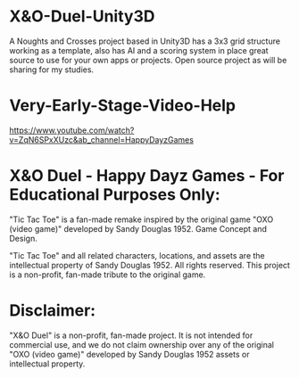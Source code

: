 # X&O-Duel-Unity3D
A Noughts and Crosses project based in Unity3D has a 3x3 grid structure working as a template, also has AI and a scoring system in place great source to use for your own apps or projects. Open source project as will be sharing for my studies.

# Very-Early-Stage-Video-Help
https://www.youtube.com/watch?v=ZqN6SPxXUzc&ab_channel=HappyDayzGames


# X&O Duel - Happy Dayz Games - For Educational Purposes Only:

"Tic Tac Toe" is a fan-made remake inspired by the original game "OXO (video game)" developed by Sandy Douglas 1952.
Game Concept and Design.

"Tic Tac Toe" and all related characters, locations, and assets are the intellectual property of Sandy Douglas 1952. All rights reserved. This project is a non-profit, fan-made tribute to the original game.

# Disclaimer:

"X&O Duel" is a non-profit, fan-made project. It is not intended for commercial use, and we do not claim ownership over any of the original  "OXO (video game)" developed by Sandy Douglas 1952 assets or intellectual property.
